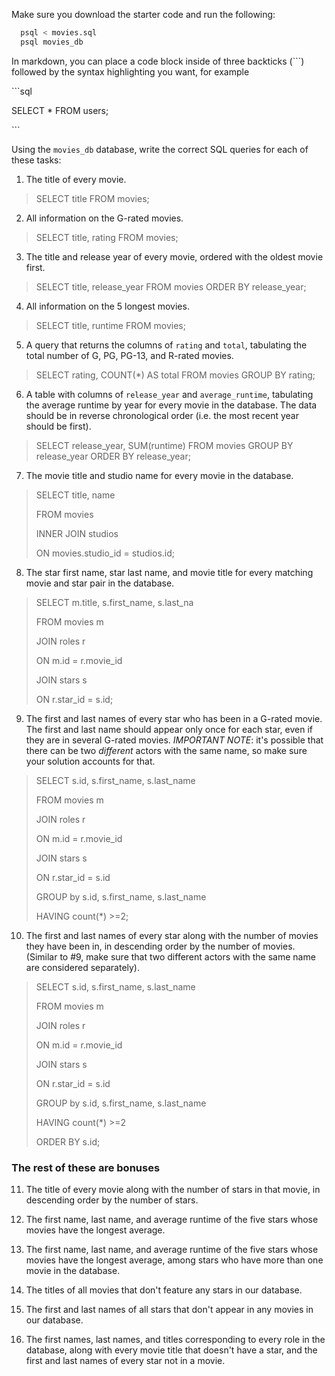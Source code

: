 Make sure you download the starter code and run the following:

```sh
  psql < movies.sql
  psql movies_db
```

In markdown, you can place a code block inside of three backticks (```) followed by the syntax highlighting you want, for example

\```sql

SELECT \* FROM users;

\```

Using the `movies_db` database, write the correct SQL queries for each of these tasks:

1.  The title of every movie.
> SELECT title FROM movies;

2.  All information on the G-rated movies.
> SELECT title, rating FROM movies;

3.  The title and release year of every movie, ordered with the
    oldest movie first.
> SELECT title, release_year FROM movies ORDER BY release_year;

4.  All information on the 5 longest movies.
> SELECT title, runtime FROM movies;

5.  A query that returns the columns of `rating` and `total`, tabulating the
    total number of G, PG, PG-13, and R-rated movies.
> SELECT rating, COUNT(*) AS total FROM movies GROUP BY rating;


6.  A table with columns of `release_year` and `average_runtime`,
    tabulating the average runtime by year for every movie in the database. The data should be in reverse chronological order (i.e. the most recent year should be first).
>SELECT release_year, SUM(runtime) FROM movies GROUP BY release_year ORDER BY release_year;


7.  The movie title and studio name for every movie in the
    database.
> SELECT title, name
>
> FROM movies
>
> INNER JOIN studios
>
> ON movies.studio_id = studios.id;

8.  The star first name, star last name, and movie title for every
    matching movie and star pair in the database.
> SELECT m.title, s.first_name, s.last_na
>
> FROM movies m
>
> JOIN roles r
>
> ON m.id = r.movie_id
>
> JOIN stars s
>
> ON r.star_id = s.id;

9.  The first and last names of every star who has been in a G-rated movie. The first and last name should appear only once for each star, even if they are in several G-rated movies. *IMPORTANT NOTE*: it's possible that there can be two *different* actors with the same name, so make sure your solution accounts for that.
> SELECT s.id, s.first_name, s.last_name
>
> FROM movies m
>
> JOIN roles r
>
> ON m.id = r.movie_id
>
> JOIN stars s
>
> ON r.star_id = s.id
>
> GROUP by s.id, s.first_name, s.last_name
>
> HAVING count(*) >=2;

10. The first and last names of every star along with the number
    of movies they have been in, in descending order by the number of movies. (Similar to #9, make sure
    that two different actors with the same name are considered separately).
> SELECT s.id, s.first_name, s.last_name
>
> FROM movies m
>
> JOIN roles r
>
> ON m.id = r.movie_id
>
> JOIN stars s
>
> ON r.star_id = s.id
>
> GROUP by s.id, s.first_name, s.last_name
>
> HAVING count(*) >=2
>
> ORDER BY s.id;


### The rest of these are bonuses

11. The title of every movie along with the number of stars in
    that movie, in descending order by the number of stars.

12. The first name, last name, and average runtime of the five
    stars whose movies have the longest average.

13. The first name, last name, and average runtime of the five
    stars whose movies have the longest average, among stars who have more than one movie in the database.

14. The titles of all movies that don't feature any stars in our
    database.

15. The first and last names of all stars that don't appear in any movies in our database.

16. The first names, last names, and titles corresponding to every
    role in the database, along with every movie title that doesn't have a star, and the first and last names of every star not in a movie.
